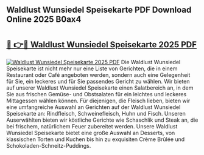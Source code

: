 ## Waldlust Wunsiedel Speisekarte PDF Download Online 2025 B0ax4

# <h2><a href="http://gc7dzb.nevu.top/?p=Waldlust+Wunsiedel+Speisekarte">🔗 👉🔴 Waldlust Wunsiedel Speisekarte 2025 PDF</a></h2>

[![Waldlust Wunsiedel Speisekarte 2025 PDF](https://i.imgur.com/dBaPXMq.png)](http://gc7dzb.nevu.top/?p=Waldlust+Wunsiedel+Speisekarte)
Die Waldlust Wunsiedel Speisekarte ist nicht mehr nur eine Liste von Gerichten, die in einem Restaurant oder Café angeboten werden, sondern auch eine Gelegenheit für Sie, ein leckeres und für Sie passendes Gericht zu wählen. Wir bieten auf unserer Waldlust Wunsiedel Speisekarte einen Salatbereich an, in dem Sie aus frischen Gemüse- und Obstsalaten für ein leichtes und leckeres Mittagessen wählen können. Für diejenigen, die Fleisch lieben, bieten wir eine umfangreiche Auswahl an Gerichten auf der Waldlust Wunsiedel Speisekarte an: Rindfleisch, Schweinefleisch, Huhn und Fisch. Unseren Auserwählten bieten wir köstliche Gerichte wie Schaschlik und Steak an, die bei frischem, natürlichem Feuer zubereitet werden. Unsere Waldlust Wunsiedel Speisekarte bietet eine große Auswahl an Desserts, von klassischen Torten und Kuchen bis hin zu exquisiten Crème Brûlée und Schokoladen-Schneitz-Puddings.
